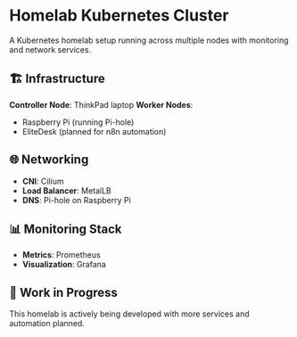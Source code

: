 # Homelab Kubernetes Cluster

A Kubernetes homelab setup running across multiple nodes with monitoring and network services.

## 🏗️ Infrastructure

**Controller Node**: ThinkPad laptop
**Worker Nodes**: 
- Raspberry Pi (running Pi-hole)
- EliteDesk (planned for n8n automation)

## 🌐 Networking
- **CNI**: Cilium
- **Load Balancer**: MetalLB
- **DNS**: Pi-hole on Raspberry Pi

## 📊 Monitoring Stack
- **Metrics**: Prometheus
- **Visualization**: Grafana

## 🚧 Work in Progress

This homelab is actively being developed with more services and automation planned.